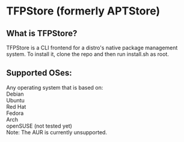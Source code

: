 # TFPStore (formerly APTStore)<br>
## What is TFPStore?<br>
TFPStore is a CLI frontend for a distro's native package management system. To install it, clone the repo and then run install.sh as root.<br>
## Supported OSes:<br>
Any operating system that is based on:<br>
Debian<br>
Ubuntu<br>
Red Hat<br>
Fedora<br>
Arch<br>
openSUSE (not tested yet)<br>
Note: The AUR is currently unsupported.
